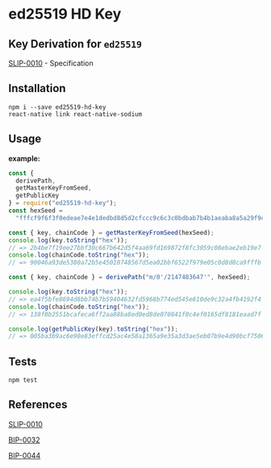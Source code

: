 # ed25519 HD Key

## Key Derivation for `ed25519`

[SLIP-0010](https://github.com/satoshilabs/slips/blob/master/slip-0010.md) - Specification

## Installation

    npm i --save ed25519-hd-key
    react-native link react-native-sodium

## Usage

**example:**

```js
const {
  derivePath,
  getMasterKeyFromSeed,
  getPublicKey
} = require("ed25519-hd-key");
const hexSeed =
  "fffcf9f6f3f0edeae7e4e1dedbd8d5d2cfccc9c6c3c0bdbab7b4b1aeaba8a5a29f9c999693908d8a8784817e7b7875726f6c696663605d5a5754514e4b484542";

const { key, chainCode } = getMasterKeyFromSeed(hexSeed);
console.log(key.toString("hex"));
// => 2b4be7f19ee27bbf30c667b642d5f4aa69fd169872f8fc3059c08ebae2eb19e7
console.log(chainCode.toString("hex"));
// => 90046a93de5380a72b5e45010748567d5ea02bbf6522f979e05c0d8d8ca9fffb

const { key, chainCode } = derivePath("m/0'/2147483647'", hexSeed);

console.log(key.toString("hex"));
// => ea4f5bfe8694d8bb74b7b59404632fd5968b774ed545e810de9c32a4fb4192f4
console.log(chainCode.toString("hex"));
// => 138f0b2551bcafeca6ff2aa88ba8ed0ed8de070841f0c4ef0165df8181eaad7f

console.log(getPublicKey(key).toString("hex"));
// => 005ba3b9ac6e90e83effcd25ac4e58a1365a9e35a3d3ae5eb07b9e4d90bcf7506d
```

## Tests

```
npm test
```

## References

[SLIP-0010](https://github.com/satoshilabs/slips/blob/master/slip-0010.md)

[BIP-0032](https://github.com/bitcoin/bips/blob/master/bip-0032.mediawiki)

[BIP-0044](https://github.com/bitcoin/bips/blob/master/bip-0044.mediawiki)
